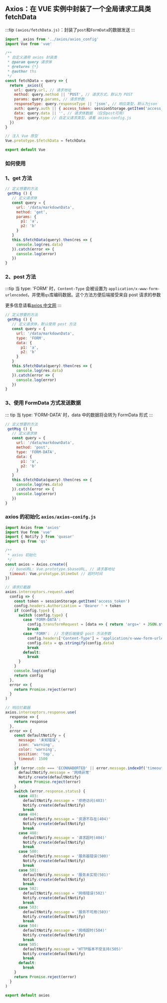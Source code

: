 ## Axios：在 VUE 实例中封装了一个全局请求工具类 fetchData
:::tip
```(axios/fetchData.js)```：封装了```post```和```FormData```的数据发送
:::

```js
import _axios from '../axios/axios_config'
import Vue from 'vue'

/**
 * 自定义通用 axios 封装类
 * @param query 请求体
 * @returns {*}
 * @author ths
 */
const fetchData = query => {
  return _axios({
    url: query.url, // 请求地址
    method: query.method || 'POST', // 请求方式，默认为 POST
    params: query.params, // 请求参数
    responseType: query.responseType || 'json', // 响应类型，默认为json
    auth: query.auth || { access_token: sessionStorage.getItem('access_token') },
    data: query.data || '', // 请求体数据 （仅仅post可用）
    type: query.type // 自定义请求类型，请看 axios-config.js
  })
}

// 注入 Vue 原型
Vue.prototype.$fetchData = fetchData

export default Vue
```

### 如何使用
### 1、get 方法
```js
// 定义想要的方法
 getMsg () {
   // 定义请求体
   const query = {
     url: '/data/markdownData',
     method: 'get',
     params: {
       p1: 'a',
       p2: 'b'
     }
   }
   this.$fetchData(query).then(res => {
     console.log(res.data)
   }).catch(error => {
     console.log(error)
   })
}
```
### 2、post 方法
:::tip
当 type: 'FORM' 时，```Content-Type``` 会被设置为 ```application/x-www-form-urlencoded```，并使用```qs```库编码数据。这个方法方便后端接受来自 post 请求的参数

更多信息请看[axios 中文网](http://www.axios-js.com/zh-cn/docs/#%E4%BD%BF%E7%94%A8-application-x-www-form-urlencoded-format)
:::
```js
// 定义想要的方法
 getMsg () {
   // 定义请求体，默认使用 post 方法
   const query = {
     url: '/data/markdownData',
     type: 'FORM',
     data: {
       p1: 'a',
       p2: 'b'
     }
   }
   this.$fetchData(query).then(res => {
     console.log(res.data)
   }).catch(error => {
     console.log(error)
   })
}
```
### 3、使用 FormData 方式发送数据

::: tip
当 type: 'FORM-DATA' 时，data 中的数据将会转为 FormData 形式
:::

```js
// 定义想要的方法
 getMsg () {
   // 定义请求体
   const query = {
     url: '/data/markdownData',
     method: 'post',
     type: 'FORM-DATA',
     data: {
       p1: 'a',
       p2: 'b'
     }
   }
   this.$fetchData(query).then(res => {
     console.log(res.data)
   }).catch(error => {
     console.log(error)
   })
}
```
### axios 的初始化 ```axios/axios-conifg.js```

```js
import Axios from 'axios'
import Vue from 'vue'
import { Notify } from 'quasar'
import qs from 'qs'

/**
 * axios 初始化
 */
const axios = Axios.create({
  // baseURL: Vue.prototype.$baseURL, // 请求基地址
  timeout: Vue.prototype.$timeOut // 超时时间
})

// 请求拦截器
axios.interceptors.request.use(
  config => {
    const token = sessionStorage.getItem('access_token')
    config.headers.Authorization = 'Bearer ' + token
    if (config.type) {
      switch (config.type) {
        case 'FORM-DATA':
          config.transformRequest = [data => { return 'args=' + JSON.stringify(data) }]
          break
        case 'FORM':  // 方便后端接受 post 方法参数
          config.headers['Content-Type'] = 'application/x-www-form-urlencoded'
          config.data = qs.stringify(config.data)
          break
        default:
          break
      }
    }
    console.log(config)
    return config
  },
  error => {
    return Promise.reject(error)
  }
)

// 响应拦截器
axios.interceptors.response.use(
  response => {
    return response
  },
  error => {
    const defaultNotify = {
      message: '未知错误',
      icon: 'warning',
      color: 'warning',
      position: 'top',
      timeout: 1500
    }
    if (error.code === 'ECONNABORTED' || error.message.indexOf('timeout') !== -1 || error.message === 'Network Error') {
      defaultNotify.message = '网络异常'
      Notify.create(defaultNotify)
      return Promise.reject(error)
    }
    switch (error.response.status) {
      case 403:
        defaultNotify.message = '拒绝访问(403)'
        Notify.create(defaultNotify)
        break
      case 404:
        defaultNotify.message = '资源不存在(404)'
        Notify.create(defaultNotify)
        break
      case 408:
        defaultNotify.message = '请求超时(404)'
        Notify.create(defaultNotify)
        break
      case 500:
        defaultNotify.message = '服务器错误(500)'
        Notify.create(defaultNotify)
        break
      case 501:
        defaultNotify.message = '服务未实现(501)'
        Notify.create(defaultNotify)
        break
      case 502:
        defaultNotify.message = '网络错误(502)'
        Notify.create(defaultNotify)
        break
      case 503:
        defaultNotify.message = '服务不可用(503)'
        Notify.create(defaultNotify)
        break
      case 504:
        defaultNotify.message = '网络超时(504)'
        Notify.create(defaultNotify)
        break
      case 505:
        defaultNotify.message = 'HTTP版本不受支持(505)'
        Notify.create(defaultNotify)
        break
      default:
        break
    }
    return Promise.reject(error)
  }
)

export default axios
```
